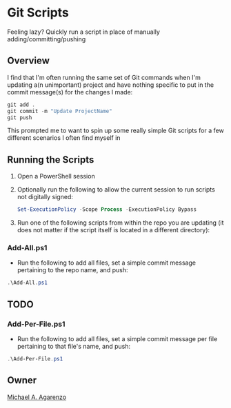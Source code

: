 # Git Scripts

Feeling lazy? Quickly run a script in place of manually adding/committing/pushing

## Overview

I find that I'm often running the same set of Git commands when I'm updating a(n unimportant) project and have nothing specific to put in the commit message(s) for the changes I made:

```powershell
git add .
git commit -m "Update ProjectName"
git push
```

This prompted me to want to spin up some really simple Git scripts for a few different scenarios I often find myself in

## Running the Scripts

1. Open a PowerShell session

2. Optionally run the following to allow the current session to run scripts not digitally signed:

    ```powershell
    Set-ExecutionPolicy -Scope Process -ExecutionPolicy Bypass
    ```

3. Run one of the following scripts from within the repo you are updating (it does not matter if the script itself is located in a different directory):

### Add-All.ps1

* Run the following to add all files, set a simple commit message pertaining to the repo name, and push:

```powershell
.\Add-All.ps1
```

## TODO

### Add-Per-File.ps1

* Run the following to add all files, set a simple commit message per file pertaining to that file's name, and push:

```powershell
.\Add-Per-File.ps1
```

## Owner

[Michael A. Agarenzo](https://magarenzo.com)
